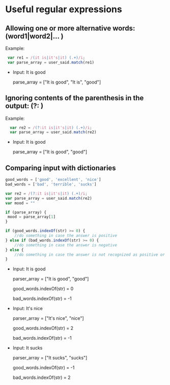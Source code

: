 # Useful regular expressions

## Allowing one or more alternative words: (word1|word2|... )

 Example:
 
 ```javascript
  var re1 = /(it is|it's|it) (.+)/i;
  var parse_array = user_said.match(re1) 
```

  - Input: It is good 
    
    parse_array = ["It is good", "It is", "good"]


## Ignoring contents of the parenthesis in the output: (?: )

 Example:

```javascript
  var re2 = /(?:it is|it's|it) (.+)/i;
  var parse_array = user_said.match(re2) 
```

  - Input: It is good 

    parse_array = ["It is good", "good"]


## Comparing input with dictionaries

```javascript
good_words = ['good', 'excellent', 'nice']
bad_words = ['bad', 'terrible', 'sucks']

var re2 = /(?:it is|it's|it) (.+)/i;
var parse_array = user_said.match(re2) 
var mood = ""

if (parse_array) {
 mood = parse_array[1]
}

if (good_words.indexOf(str) >= 0) {
    //do something in case the answer is positive
} else if (bad_words.indexOf(str) >= 0) {
    //do something in case the answer is negative
} else {
    //do something in case the answer is not recognized as positive or negative
}
```

  - Input: It is good
    
    parser_array = ["It is good", "good"]
    
    good_words.indexOf(str) = 0
    
    bad_words.indexOf(str) = -1

  - Input: It's nice
  
    parser_array = ["It's nice", "nice"]

    good_words.indexOf(str) = 2
  
    bad_words.indexOf(str) = -1

  - Input: It sucks
    
    parser_array = ["It sucks", "sucks"]
    
    good_words.indexOf(str) = -1
    
    bad_words.indexOf(str) = 2
